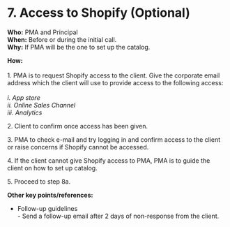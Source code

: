 # 7. Access to Shopify (Optional)

**Who:** PMA and Principal \
**When:** Before or during the initial call. \
**Why:** If PMA will be the one to set up the catalog.&#x20;

**How:** \
\
1\. PMA is to request Shopify access to the client. Give the corporate email address which the client will use to provide access to the following access:\
\
_i. App store_ \
_ii. Online Sales Channel_ \
_iii. Analytics_&#x20;

2\. Client to confirm once access has been given.&#x20;

3\. PMA to check e-mail and try logging in and confirm access to the client or raise concerns if Shopify cannot be accessed.&#x20;

4\. If the client cannot give Shopify access to PMA, PMA is to guide the client on how to set up catalog.&#x20;

5\. Proceed to step 8a.&#x20;



**Other key points/references:**&#x20;

* Follow-up guidelines \
  \- Send a follow-up email after 2 days of non-response from the client.
